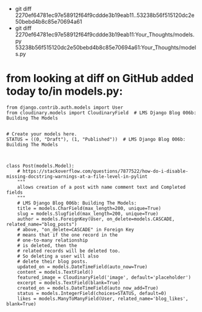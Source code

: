 - git diff 2270ef64781ec97e58912f64f9cddde3b19eab11..53238b56f515120dc2e50bebd4b8c85e70694a61
- git diff 2270ef64781ec97e58912f64f9cddde3b19eab11:Your_Thoughts/models.py 53238b56f515120dc2e50bebd4b8c85e70694a61:Your_Thoughts/models.py

# from looking at diff on GitHub added today to/in models.py:

```
from django.contrib.auth.models import User
from cloudinary.models import CloudinaryField  # LMS Django Blog 006b: Building The Models


# Create your models here.
STATUS = ((0, "Draft"), (1, "Published"))  # LMS Django Blog 006b: Building The Models



class Post(models.Model):
    # https://stackoverflow.com/questions/7877522/how-do-i-disable-missing-docstring-warnings-at-a-file-level-in-pylint
    """
    allows creation of a post with name comment text and Completed fields
    """
    # LMS Django Blog 006b: Building The Models:
    title = models.CharField(max_length=200, unique=True)
    slug = models.Slugfield(max_length=200, unique=True)
    author = models.ForeignKey(User, on_delete=models.CASCADE, related_name="blog_posts")
    # above, "on_delete=CASCADE" in Foreign Key
    # means that if the one record in the 
    # one-to-many relationship 
    # is deleted, then the 
    # related records will be deleted too.
    # So deleting a user will also 
    # delete their blog posts.
    updated_on = models.DateTimeField(auto_now=True)
    content = models.TextField()
    featured_image = CloudinaryField('image', default='placeholder')
    excerpt = models.TextField(blank=True)
    created_on = models.DateTimeField(auto_now_add=True)
    status = models.IntegerField(choices=STATUS, default=0)
    likes = models.ManyToManyField(User, related_name='blog_likes', blank=True)
```

